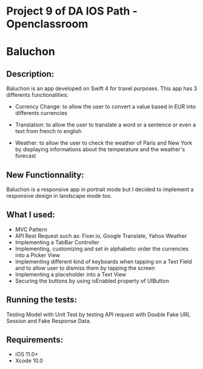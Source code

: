 # Project 9 of DA IOS Path - Openclassroom

# Baluchon

## Description:

Baluchon is an app developed on Swift 4 for travel purposes. This app has 3 differents functionalities:

- Currency Change: to allow the user to convert a value based in EUR into differents currencies

- Translation: to allow the user to translate a word or a sentence or even a text from french to english

- Weather: to allow the user to check the weather of Paris and New York by displaying informations about
            the temperature and the weather's forecast


## New Functionnality:

Baluchon is a responsive app in portrait mode but I decided to implement a responsive design in landscape mode too.


## What I used:

- MVC Pattern
- API Rest Request such as: Fixer.io, Google Translate, Yahoo Weather
- Implementing a TabBar Controller
- Implementing, customizing and set in alphabetic order the currencies into a Picker View 
- Implementing different kind of keyboards when tapping on a Text Field and to allow user to dismiss them by tapping the screen
- Implementing a placeholder into a Text View
- Securing the buttons by using isEnabled property of UIButton


## Running the tests:

Testing Model with Unit Test by testing API request with Double Fake URL Session and Fake Response Data. 


## Requirements:

- iOS 11.0+
- Xcode 10.0

